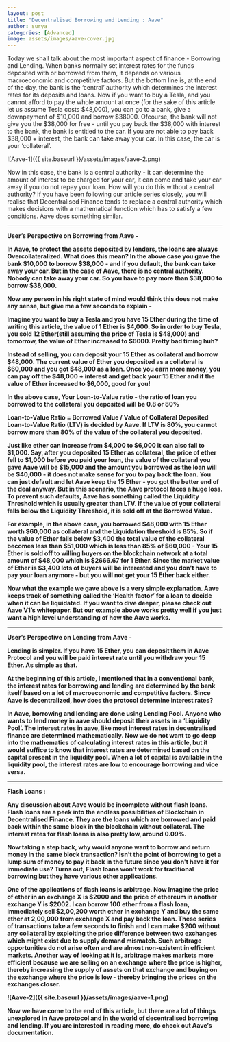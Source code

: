 ```yaml
---
layout: post
title: "Decentralised Borrowing and Lending : Aave"
author: surya
categories: [Advanced]
image: assets/images/aave-cover.jpg
---
```


Today we shall talk about the most important aspect of finance - Borrowing and Lending. When banks normally set interest rates for the funds deposited with or borrowed from them, it depends on various macroeconomic and competitive factors. But the bottom line is, at the end of the day, the bank is the ‘central’ authority which determines the interest rates for its deposits and loans. 
Now if you want to buy a Tesla, and you cannot afford to pay the whole amount at once (for the sake of this article let us assume Tesla costs $48,000), you can go to a bank, give a downpayment of $10,000 and borrow $38000. Ofcourse, the bank will not give you the $38,000 for free - until you pay back the $38,000 with interest to the bank, the bank is entitled to the car. If you are not able to pay back $38,000 + interest, the bank can take away your car. In this case, the car is your ‘collateral’.

![Aave-1]({{ site.baseurl }}/assets/images/aave-2.png)

 Now in this case, the bank is a central authority - it can determine the amount of interest to be charged for your car, it can come and take your car away if you do not repay your loan. How will you do this without a central authority?
If you have been following our article series closely, you will realise that Decentralised Finance tends to replace a central authority which makes decisions with a mathematical function which has to satisfy a few conditions. Aave does something similar.

<hr/>

<b> User’s Perspective on Borrowing from Aave  - <b>

In Aave, to protect the assets deposited by lenders, the loans are always Overcollateralized. What does this mean? In the above case you gave the bank $10,000 to borrow $38,000 - and if you default, the bank can take away your car. But in the case of Aave, there is no central authority. Nobody can take away your car. So you have to pay more than $38,000 to borrow $38,000. 


Now any person in his right state of mind would think this does not make any sense, but give me a few seconds to explain - 


Imagine you want to buy a Tesla and you have 15 Ether during the time of writing this article, the value of 1 Ether is $4,000. So in order to buy Tesla, you sold 12 Ether(still assuming the price of Tesla is $48,000) and tomorrow, the value of Ether increased to $6000. Pretty bad timing huh? 

Instead of selling, you can deposit your 15 Ether as collateral and borrow $48,000. The current value of Ether you deposited as a collateral is $60,000 and you got $48,000 as a loan. Once you earn more money, you can pay off the $48,000 + interest and get back your 15 Ether and if the value of Ether increased to $6,000, good for you! 

In the above case, Your Loan-to-Value ratio - the ratio of loan you borrowed to the collateral you deposited will be 0.8 or 80%

Loan-to-Value Ratio = Borrowed Value / Value of Collateral Deposited
Loan-to-Value Ratio (LTV) is decided by Aave. If LTV is 80%, you cannot borrow more than 80% of the value of the collateral you deposited.

Just like ether can increase from $4,000 to $6,000 it can also fall to $1,000. Say, after you deposited 15 Ether as collateral, the price of ether fell to $1,000 before you paid your loan, the value of the collateral you gave Aave will be $15,000 and the amount you borrowed as the loan will be $40,000 - it does not make sense for you to pay back the loan. You can just default and let Aave keep the 15 Ether - you got the better end of the deal anyway. But in this scenario, the Aave protocol faces a huge loss. To prevent such defaults, Aave has something called the Liquidity Threshold which is usually greater than LTV. If the value of your collateral falls below the Liquidity Threshold, it is sold off at the Borrowed Value.

For example, in the above case, you borrowed $48,000 with 15 Ether worth $60,000 as collateral and the Liquidation threshold is 85%. So if the value of Ether falls below $3,400 the total value of the collateral becomes less than $51,000 which is less than 85% of $60,000 - Your 15 Ether is sold off to willing buyers on the blockchain network at a total amount of $48,000 which is $2666.67 for 1 Ether. Since the market value of Ether is $3,400 lots of buyers will be interested and you don't have to pay your loan anymore  - but you will not get your 15 Ether back either.

Now what the example we gave above is a very simple explanation. Aave keeps track of something called the ‘Health factor’ for a loan to decide when it can be liquidated. If you want to dive deeper, please check out Aave V1’s whitepaper. But our example above works pretty well if you just want a high level understanding of how the Aave works.

<hr/>

<b>User’s Perspective on Lending from Aave - <b>

Lending is simpler. If you have 15 Ether, you can deposit them in Aave Protocol and you will be paid interest rate until you withdraw your 15 Ether. As simple as that. 

At the beginning of this article, I mentioned that in a conventional bank, the interest rates for borrowing and lending are determined by the bank itself based on a lot of macroeconomic and competitive factors. Since Aave is decentralized, how does the protocol determine interest rates?

In Aave, borrowing and lending are done using Lending Pool. Anyone who wants to lend money in aave should deposit their assets in a ‘Liquidity Pool’. The interest rates in aave, like most interest rates in decentralised finance are determined mathematically. Now we do not want to go deep into the mathematics of calculating interest rates in this article, but it would suffice to know that interest rates are determined based on the capital present in the liquidity pool. When a lot of capital is available in the liquidity pool, the interest rates are low to encourage borrowing and vice versa.

<hr/>

<b>Flash Loans : <b>

Any discussion about Aave would be incomplete without flash loans. Flash loans are a peek into the endless possibilities of Blockchain in Decentralised Finance. They are the loans which are borrowed and paid back within the same block in the blockchain without collateral. The interest rates for flash loans is also pretty low, around 0.09%.

Now taking a step back, why would anyone want to borrow and return money in the same block transaction? Isn’t the point of borrowing to get a lump sum of money to pay it back in the future since you don't have it for immediate use? Turns out, Flash loans won't work for traditional borrowing but they have various other applications.

One of the applications of flash loans is arbitrage. Now Imagine the price of ether in an exchange X is $2000 and the price of ethereum in another exchange Y is $2002. I can borrow 100 ether from a flash loan, immediately sell $2,00,200 worth ether in exchange Y and buy the same ether at 2,00,000 from exchange X and pay back the loan. These series of transactions take a few seconds to finish and I can make $200 without any collateral by exploiting the price difference between two exchanges which might exist due to supply demand mismatch. Such arbitrage opportunities do not arise often and are almost non-existent in efficient markets. Another way of looking at it is, arbitrage makes markets more efficient because we are selling on an exchange where the price is higher, thereby increasing the supply of assets on that exchange and buying on the exchange where the price is low - thereby bringing the prices on the exchanges closer.

![Aave-2]({{ site.baseurl }}/assets/images/aave-1.png)

Now we have come to the end of this article, but there are a lot of things unexplored in Aave protocol and in the world of decentralised borrowing and lending. If you are interested in reading more, do check out Aave’s documentation. 